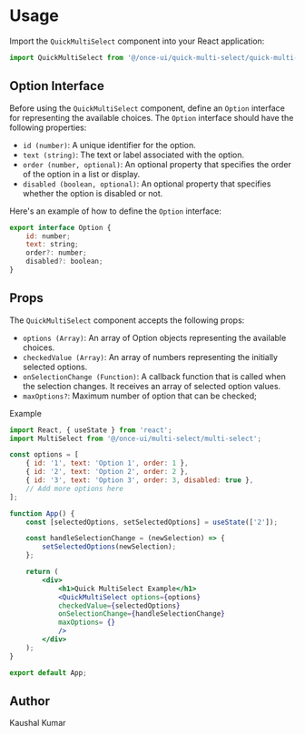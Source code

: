 # Usage

Import the `QuickMultiSelect` component into your React application:

```jsx
import QuickMultiSelect from '@/once-ui/quick-multi-select/quick-multi-select';
```

## Option Interface

Before using the `QuickMultiSelect` component, define an `Option` interface for representing the available choices. The `Option` interface should have the following properties:

- `id (number)`: A unique identifier for the option.
- `text (string)`: The text or label associated with the option.
- `order (number, optional)`: An optional property that specifies the order of the option in a list or display.
- `disabled (boolean, optional)`: An optional property that specifies whether the option is disabled or not.

Here's an example of how to define the `Option` interface:

```jsx
export interface Option {
	id: number;
	text: string;
	order?: number;
	disabled?: boolean;
}
```

## Props

The `QuickMultiSelect` component accepts the following props:

- `options (Array)`: An array of Option objects representing the available choices.
- `checkedValue (Array)`: An array of numbers representing the initially selected options.
- `onSelectionChange (Function)`: A callback function that is called when the selection changes. It receives an array of selected option values.
- `maxOptions?`: Maximum number of option that can be checked;

Example

```jsx
import React, { useState } from 'react';
import MultiSelect from '@/once-ui/multi-select/multi-select';

const options = [
	{ id: '1', text: 'Option 1', order: 1 },
	{ id: '2', text: 'Option 2', order: 2 },
	{ id: '3', text: 'Option 3', order: 3, disabled: true },
	// Add more options here
];

function App() {
	const [selectedOptions, setSelectedOptions] = useState(['2']);

	const handleSelectionChange = (newSelection) => {
		setSelectedOptions(newSelection);
	};

	return (
		<div>
			<h1>Quick MultiSelect Example</h1>
			<QuickMultiSelect options={options}
			checkedValue={selectedOptions}
			onSelectionChange={handleSelectionChange}
			maxOptions= {}
			/>
		</div>
	);
}

export default App;
```

## Author

Kaushal Kumar
